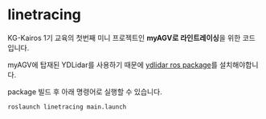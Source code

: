 # linetracing

KG-Kairos 1기 교육의 첫번째 미니 프로젝트인 **myAGV로 라인트레이싱**을 위한 코드입니다.

myAGV에 탑재된 YDLidar를 사용하기 때문에 [ydlidar ros package](https://github.com/YDLIDAR/ydlidar_ros_driver.git)를 설치해야합니다.

package 빌드 후 아래 명령어로 실행할 수 있습니다.
```
roslaunch linetracing main.launch
```
